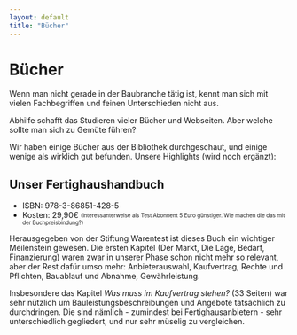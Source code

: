 ```yaml
---
layout: default
title: "Bücher"
---
```


# Bücher

Wenn man nicht gerade in der Baubranche tätig ist, kennt man sich mit vielen Fachbegriffen und feinen Unterschieden nicht aus.

Abhilfe schafft das Studieren vieler Bücher und Webseiten. Aber welche sollte man sich zu Gemüte führen?

Wir haben einige Bücher aus der Bibliothek durchgeschaut, und einige wenige als wirklich gut befunden. Unsere Highlights (wird noch ergänzt):


## Unser Fertighaushandbuch
- ISBN: 978-3-86851-428-5
- Kosten: 29,90€ <sub><sup>(interessanterweise als Test Abonnent 5 Euro günstiger. Wie machen die das mit der Buchpreisbindung?)</sup></sub>

Herausgegeben von der Stiftung Warentest ist dieses Buch ein wichtiger Meilenstein gewesen. Die ersten Kapitel (Der Markt, Die Lage, Bedarf, Finanzierung) waren zwar in unserer Phase schon nicht mehr so relevant, aber der Rest dafür umso mehr: Anbieterauswahl, Kaufvertrag, Rechte und Pflichten, Bauablauf und Abnahme, Gewährleistung.

Insbesondere das Kapitel *Was muss im Kaufvertrag stehen?* (33 Seiten) war sehr nützlich um Bauleistungsbeschreibungen und Angebote tatsächlich zu durchdringen. Die sind nämlich - zumindest bei Fertighausanbietern - sehr unterschiedlich gegliedert, und nur sehr müselig zu vergleichen.

